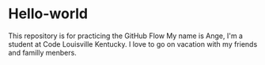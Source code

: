 # Hello-world
This repository is for practicing the GitHub Flow
My name is Ange, I'm a student at Code Louisville Kentucky. 
I love to go on vacation with my friends and familly menbers.
